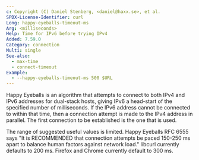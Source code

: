 ```yaml
---
c: Copyright (C) Daniel Stenberg, <daniel@haxx.se>, et al.
SPDX-License-Identifier: curl
Long: happy-eyeballs-timeout-ms
Arg: <milliseconds>
Help: Time for IPv6 before trying IPv4
Added: 7.59.0
Category: connection
Multi: single
See-also:
  - max-time
  - connect-timeout
Example:
  - --happy-eyeballs-timeout-ms 500 $URL
---
```


Happy Eyeballs is an algorithm that attempts to connect to both IPv4 and IPv6
addresses for dual-stack hosts, giving IPv6 a head-start of the specified
number of milliseconds. If the IPv6 address cannot be connected to within that
time, then a connection attempt is made to the IPv4 address in parallel. The
first connection to be established is the one that is used.

The range of suggested useful values is limited. Happy Eyeballs RFC 6555 says
"It is RECOMMENDED that connection attempts be paced 150-250 ms apart to
balance human factors against network load." libcurl currently defaults to
200 ms. Firefox and Chrome currently default to 300 ms.
